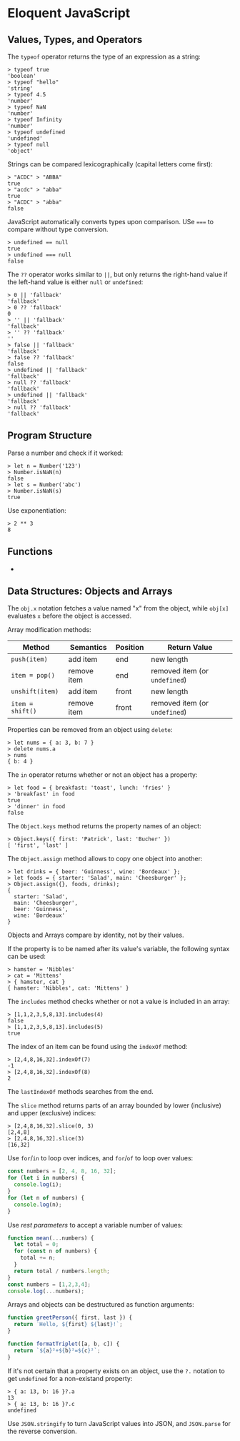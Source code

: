 # Eloquent JavaScript

## Values, Types, and Operators

The `typeof` operator returns the type of an expression as a string:

    > typeof true
    'boolean'
    > typeof "hello"
    'string'
    > typeof 4.5
    'number'
    > typeof NaN
    'number'
    > typeof Infinity
    'number'
    > typeof undefined
    'undefined'
    > typeof null
    'object'

Strings can be compared lexicographically (capital letters come first):

    > "ACDC" > "ABBA"
    true
    > "acdc" > "abba"
    true
    > "ACDC" > "abba"
    false

JavaScript automatically converts types upon comparison. USe `===` to compare without type conversion.

    > undefined == null
    true
    > undefined === null
    false

The `??` operator works similar to `||`, but only returns the right-hand value if the left-hand value is either `null` or `undefined`:

    > 0 || 'fallback'
    'fallback'
    > 0 ?? 'fallback'
    0
    > '' || 'fallback'
    'fallback'
    > '' ?? 'fallback'
    ''
    > false || 'fallback'
    'fallback'
    > false ?? 'fallback'
    false
    > undefined || 'fallback'
    'fallback'
    > null ?? 'fallback'
    'fallback'
    > undefined || 'fallback'
    'fallback'
    > null ?? 'fallback'
    'fallback'

## Program Structure

Parse a number and check if it worked:

    > let n = Number('123')
    > Number.isNaN(n)
    false
    > let s = Number('abc')
    > Number.isNaN(s)
    true

Use exponentiation:

    > 2 ** 3
    8

## Functions

-

## Data Structures: Objects and Arrays

The `obj.x` notation fetches a value named "x" from the object, while `obj[x]` evaluates `x` before the object is accessed.

Array modification methods:

| Method           | Semantics   | Position | Return Value                  |
|------------------|-------------|----------|-------------------------------|
| `push(item)`     | add item    | end      | new length                    |
| `item = pop()`   | remove item | end      | removed item (or `undefined`) |
| `unshift(item)`  | add item    | front    | new length                    |
| `item = shift()` | remove item | front    | removed item (or `undefined`) |

Properties can be removed from an object using `delete`:

    > let nums = { a: 3, b: 7 }
    > delete nums.a
    > nums
    { b: 4 }

The `in` operator returns whether or not an object has a property:

    > let food = { breakfast: 'toast', lunch: 'fries' }
    > 'breakfast' in food
    true
    > 'dinner' in food
    false

The `Object.keys` method returns the property names of an object:

    > Object.keys({ first: 'Patrick', last: 'Bucher' })
    [ 'first', 'last' ]

The `Object.assign` method allows to copy one object into another:

    > let drinks = { beer: 'Guinness', wine: 'Bordeaux' };
    > let foods = { starter: 'Salad', main: 'Cheesburger' };
    > Object.assign({}, foods, drinks);
    {
      starter: 'Salad',
      main: 'Cheesburger',
      beer: 'Guinness',
      wine: 'Bordeaux'
    }

Objects and Arrays compare by identity, not by their values.

If the property is to be named after its value's variable, the following syntax can be used:

    > hamster = 'Nibbles'
    > cat = 'Mittens'
    > { hamster, cat }
    { hamster: 'Nibbles', cat: 'Mittens' }

The `includes` method checks whether or not a value is included in an array:

    > [1,1,2,3,5,8,13].includes(4)
    false
    > [1,1,2,3,5,8,13].includes(5)
    true

The index of an item can be found using the `indexOf` method:

    > [2,4,8,16,32].indexOf(7)
    -1
    > [2,4,8,16,32].indexOf(8)
    2

The `lastIndexOf` methods searches from the end.

The `slice` method returns parts of an array bounded by lower (inclusive) and upper (exclusive) indices:

    > [2,4,8,16,32].slice(0, 3)
    [2,4,8]
    > [2,4,8,16,32].slice(3)
    [16,32]

Use `for`/`in` to loop over indices, and `for`/`of` to loop over values:

```javascript
const numbers = [2, 4, 8, 16, 32];
for (let i in numbers) {
  console.log(i);
}
for (let n of numbers) {
  console.log(n);
}
```

Use _rest parameters_ to accept a variable number of values:

```javascript
function mean(...numbers) {
  let total = 0;
  for (const n of numbers) {
    total += n;
  }
  return total / numbers.length;
}
const numbers = [1,2,3,4];
console.log(...numbers);
```

Arrays and objects can be destructured as function arguments:

```javascript
function greetPerson({ first, last }) {
  return `Hello, ${first} ${last}!`;
}

function formatTriplet([a, b, c]) {
  return `${a}²+${b}²=${c}²`;
}
```

If it's not certain that a property exists on an object, use the `?.` notation to get `undefined` for a non-existand property:

    > { a: 13, b: 16 }?.a
    13
    > { a: 13, b: 16 }?.c
    undefined

Use `JSON.stringify` to turn JavaScript values into JSON, and `JSON.parse` for the reverse conversion.

